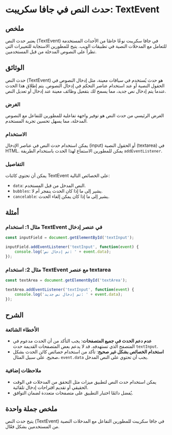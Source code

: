 <!--
Meta Description: # حدث النص في جافا سكريبت: TextEvent ## ملخص يعتبر حدث النص (TextEvent) في جافا سكريبت نوعًا خاصًا من الأحداث المستخدمة للتعامل مع المدخلات النصية في ...
Meta Keywords: النص, حدث, إدخال, textevent, استخدام
-->

# حدث النص في جافا سكريبت: TextEvent 

## ملخص
يعتبر حدث النص (TextEvent) في جافا سكريبت نوعًا خاصًا من الأحداث المستخدمة للتعامل مع المدخلات النصية في تطبيقات الويب. يتيح للمطورين الاستجابة للتغييرات التي تطرأ على النصوص المدخلة من قبل المستخدمين.

## الوثائق
حدث النص (TextEvent) هو حدث يُستخدم في سياقات معينة، مثل إدخال النصوص في الحقول النصية أو عند استخدام عناصر التحكم في إدخال النصوص. يتم إطلاق هذا الحدث عندما يتم إدخال نص جديد، مما يسمح لك بتفعيل وظائف معينة عند إدخال أو تعديل النص.

### الغرض
الغرض الرئيسي من حدث النص هو توفير واجهة تفاعلية للمطورين للتفاعل مع النصوص المدخلة، مما يسهل تحسين تجربة المستخدم.

### الاستخدام
يمكن استخدام حدث النص في عناصر الإدخال (input) أو الحقول النصية (textarea) في HTML. يمكن للمطورين الاستماع لهذا الحدث باستخدام الطريقة `addEventListener`.

### التفاصيل
يمكن أن تحتوي كائنات TextEvent على الخصائص التالية:
- `data`: النص المدخل من قبل المستخدم.
- `bubbles`: يشير إلى ما إذا كان الحدث ينفجر أم لا.
- `cancelable`: يشير إلى ما إذا كان يمكن إلغاء الحدث.

## أمثلة
### مثال 1: استخدام TextEvent في عنصر إدخال
```javascript
const inputField = document.getElementById('textInput');

inputField.addEventListener('textInput', function(event) {
    console.log('تم إدخال نص: ' + event.data);
});
```

### مثال 2: استخدام TextEvent مع عنصر textarea
```javascript
const textArea = document.getElementById('textArea');

textArea.addEventListener('textInput', function(event) {
    console.log('تم إدخال نص جديد: ' + event.data);
});
```

## الشرح
### الأخطاء الشائعة
- **عدم دعم الحدث في جميع المتصفحات**: يجب التأكد من أن الحدث مدعوم في المتصفح الذي تستهدفه. قد لا يدعم بعض المتصفحات القديمة حدث `textInput`.
- **استخدام الخصائص بشكل غير صحيح**: تأكد من استخدام خصائص كائن الحدث بشكل صحيح. على سبيل المثال، `event.data` يجب أن تحتوي على النص المدخل.

### ملاحظات إضافية
- يمكن استخدام حدث النص لتطبيق ميزات مثل التحقق من المدخلات في الوقت الحقيقي أو تقديم اقتراحات إدخال تلقائية.
- يُفضل دائمًا اختبار التطبيق على متصفحات متعددة لضمان التوافق.

## ملخص جملة واحدة
يتيح حدث النص (TextEvent) في جافا سكريبت للمطورين التفاعل مع المدخلات النصية من المستخدمين بشكل فعّال.